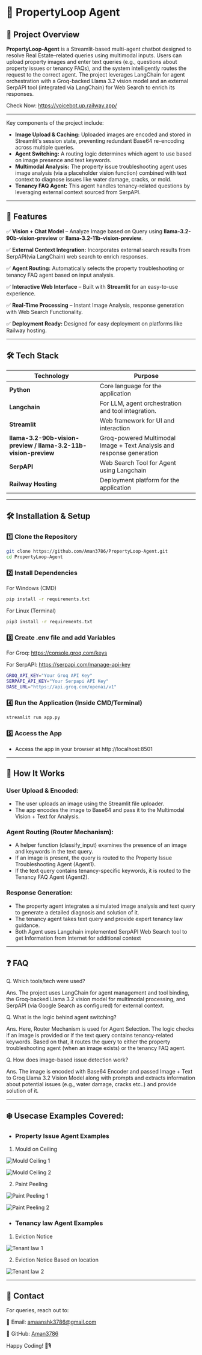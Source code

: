 # 👷 PropertyLoop Agent

## :pushpin: Project Overview

**PropertyLoop-Agent** is a Streamlit-based multi-agent chatbot designed to resolve Real Estate–related queries using multimodal inputs. Users can upload property images and enter text queries (e.g., questions about property issues or tenancy FAQs), and the system intelligently routes the request to the correct agent. The project leverages LangChain for agent orchestration with a Groq-backed Llama 3.2 vision model and an external SerpAPI tool (integrated via LangChain) for Web Search to enrich its responses.

Check Now: https://voicebot.up.railway.app/

---
Key components of the project include:
- **Image Upload & Caching:** Uploaded images are encoded and stored in Streamlit's session state, preventing redundant Base64 re-encoding across multiple queries.
- **Agent Switching:** A routing logic determines which agent to use based on image presence and text keywords.
- **Multimodal Analysis:** The property issue troubleshooting agent uses image analysis (via a placeholder vision function) combined with text context to diagnose issues like water damage, cracks, or mold.
- **Tenancy FAQ Agent:** This agent handles tenancy-related questions by leveraging external context sourced from SerpAPI.
  
---

## :rocket: Features
:white_check_mark: **Vision + Chat Model** – Analyze Image based on Query using **llama-3.2-90b-vision-preview** or **llama-3.2-11b-vision-preview**.

:white_check_mark: **External Context Integration:** Incorporates external search results from SerpAPI(via LangChain) web search to enrich responses.

:white_check_mark: **Agent Routing:** Automatically selects the property troubleshooting or tenancy FAQ agent based on input analysis.

:white_check_mark: **Interactive Web Interface** – Built with **Streamlit** for an easy-to-use experience.

:white_check_mark: **Real-Time Processing** – Instant Image Analysis, response generation with Web Search Functionality.

:white_check_mark: **Deployment Ready:** Designed for easy deployment on platforms like Railway hosting.

---

## :hammer_and_wrench: Tech Stack
| **Technology**    | **Purpose** |
|--------------|---------|
| **Python**   | Core language for the application |
| **Langchain**   | For LLM, agent orchestration and tool integration. |
| **Streamlit** | Web framework for UI and interaction |
| **llama-3.2-90b-vision-preview / llama-3.2-11b-vision-preview** | Groq-powered Multimodal Image + Text Analysis and response generation |
| **SerpAPI** | Web Search Tool for Agent using Langchain |
| **Railway Hosting** | Deployment platform for the application |

---

## :hammer_and_wrench: Installation & Setup

### :one: Clone the Repository
```bash
git clone https://github.com/Aman3786/PropertyLoop-Agent.git
cd PropertyLoop-Agent
```

### :two: Install Dependencies
For Windows (CMD)
```bash
pip install -r requirements.txt
```
For Linux (Terminal)
```bash
pip3 install -r requirements.txt
```

### :three: Create .env file and add Variables
For Groq: https://console.groq.com/keys

For SerpAPI: https://serpapi.com/manage-api-key
```bash
GROQ_API_KEY="Your Groq API Key"
SERPAPI_API_KEY="Your Serpapi API Key"
BASE_URL="https://api.groq.com/openai/v1"
```

### :four: Run the Application (Inside CMD/Terminal)
```bash
streamlit run app.py
```

### :five: Access the App
* Access the app in your browser at http://localhost:8501

---

## :scroll: How It Works

### User Upload & Encoded:

- The user uploads an image using the Streamlit file uploader.
- The app encodes the image to Base64 and pass it to the Multimodal Vision + Text for Analysis.

### Agent Routing (Router Mechanism):

- A helper function (classify_input) examines the presence of an image and keywords in the text query.
- If an image is present, the query is routed to the Property Issue Troubleshooting Agent (Agent1).
- If the text query contains tenancy-specific keywords, it is routed to the Tenancy FAQ Agent (Agent2).

### Response Generation:

- The property agent integrates a simulated image analysis and text query to generate a detailed diagnosis and solution of it.
- The tenancy agent takes text query and provide expert tenancy law guidance.
- Both Agent uses Langchain implemented SerpAPI Web Search tool to get Information from Internet for additional context

---

## :question: FAQ

Q. Which tools/tech were used?

Ans. The project uses LangChain for agent management and tool binding, the Groq-backed Llama 3.2 vision model for multimodal processing, and SerpAPI (via Google Search as configured) for external context.

Q. What is the logic behind agent switching?

Ans. Here, Router Mechanism is used for Agent Selection. The logic checks if an image is provided or if the text query contains tenancy-related keywords. Based on that, it routes the query to either the property troubleshooting agent (when an image exists) or the tenancy FAQ agent.

Q. How does image-based issue detection work?

Ans. The image is encoded with Base64 Encoder and passed Image + Text to Groq Llama 3.2 Vision Model along with prompts and extracts information about potential issues (e.g., water damage, cracks etc..) and provide solution of it.

---

## ❄️ Usecase Examples Covered:

- ### Property Issue Agent Examples

1. Mould on Ceiling
   
![Mould Ceiling 1](https://github.com/user-attachments/assets/2277336a-768d-4ce7-99f6-00b545d3fc60)

![Mould Ceiling 2](https://github.com/user-attachments/assets/d06b9b7b-9947-4ba8-a7d7-cff753dc0ce7)

2. Paint Peeling

![Paint Peeling 1](https://github.com/user-attachments/assets/02a60974-8768-4a23-a2dc-80991d3dcc97)

![Paint Peeling 2](https://github.com/user-attachments/assets/7d88ad7b-0b82-4377-ba55-02c780147583)


- ### Tenancy law Agent Examples

 1. Eviction Notice
    
![Tenant law 1](https://github.com/user-attachments/assets/316e9503-beb8-4d03-bdc1-91254f7ea08b)

 2. Eviction Notice Based on location

![Tenant law 2](https://github.com/user-attachments/assets/810a97ff-2897-4125-8963-9a6a37ad5576)


---
## :e-mail: Contact
For queries, reach out to:

:envelope_with_arrow: Email: amaanshk3786@gmail.com

:link: GitHub: [Aman3786](https://github.com/Aman3786)

Happy Coding! :rocket::studio_microphone:
